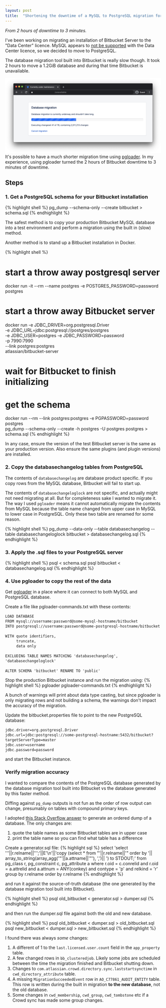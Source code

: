 ```yaml
---
layout: post
title:  "Shortening the downtime of a MySQL to PostgreSQL migration for Bitbucket"
---
```


*From 2 hours of downtime to 3 minutes.*

I've been working on migrating an installation of Bitbucket Server to the "Data
Center" licence. MySQL appears to [not be supported](https://confluence.atlassian.com/bitbucketserver/connecting-bitbucket-server-to-mysql-776640382.html)
with the Data Center licence, so we decided to move to PostgreSQL.

The database migration tool built into Bitbucket is really slow though. It took
2 hours to move a 1.2GiB database and during that time Bitbucket is unavailable.

![1 hour into a migration](/assets/images/bitbucket-migration-unavailable.png)
It's possible to have a much shorter migration time using [pgloader](https://github.com/dimitri/pgloader).
In my experience, using pgloader turned the 2 hours of Bitbucket downtime to
3 minutes of downtime.

## Steps
### 1. Get a PostgreSQL schema for your Bitbucket installation
{% highlight shell %}
pg_dump --schema-only --create bitbucket > schema.sql
{% endhighlight %}

The safest method is to copy your production Bitbucket MySQL database into a
test environment and perform a migration using the built in (slow) method.

Another method is to stand up a Bitbucket installation in Docker.

{% highlight shell %}
# start a throw away postgresql server
docker run -it --rm --name postgres -e POSTGRES_PASSWORD=password postgres

# start a throw away Bitbucket server
docker run -e JDBC_DRIVER=org.postgresql.Driver \
           -e JDBC_URL=jdbc:postgresql://postgres/postgres \
           -e JDBC_USER=postgres -e JDBC_PASSWORD=password \
           -p 7990:7990 \
           --link postgres:postgres \
           atlassian/bitbucket-server

# wait for Bitbucket to finish initializing

# get the schema
docker run --rm --link postgres:postgres -e PGPASSWORD=password postgres \
       pg_dump --schema-only --create -h postgres -U postgres postgres > schema.sql
{% endhighlight %}

In any case, ensure the version of the test Bitbucket server is the same as your
production version. Also ensure the same plugins (and plugin versions) are
installed.

### 2. Copy the databasechangelog tables from PostgreSQL
The contents of `databasechangelog` are database product specific. If you copy
rows from the MySQL database, Bitbucket will fail to start up.

The contents of `databasechangeloglock` are not specific, and actually might
not need migrating at all. But for completeness sake I wanted to migrate it.
The way I used `pgloader` means it cannot automatically migrate the contents
from MySQL because the table name changed from upper case in MySQL to lower case
in PostgreSQL. Only these two table are renamed for some reason.

{% highlight shell %}
pg_dump --data-only --table databasechangelog --table databasechangeloglock bitbucket > databasechangelog.sql
{% endhighlight %}

### 3. Apply the .sql files to your PostgreSQL server
{% highlight shell %}
psql < schema.sql
psql bitbucket < databasechangelog.sql
{% endhighlight %}

### 4. Use pgloader to copy the rest of the data
Get [pgloader](https://github.com/dimitri/pgloader) in a place where it can
connect to both MySQL and PostgreSQL database.

Create a file like pgloader-commands.txt with these contents:
```
LOAD DATABASE
FROM mysql://username:password@some-mysql-hostname/bitbucket
INTO postgresql://username:password@some-postgresql-hostname/bitbucket

WITH quote identifiers,
     truncate,
     data only

EXCLUDING TABLE NAMES MATCHING 'databasechangelog', 'databasechangeloglock'

ALTER SCHEMA 'bitbucket' RENAME TO 'public'
```

Stop the production Bitbucket instance and run the migration using:
{% highlight shell %}
pgloader pgloader-commands.txt
{% endhighlight %}

A bunch of warnings will print about data type casting, but since pgloader
is only migrating rows and not building a schema, the warnings don't impact
the accuracy of the migration.

Update the bitbucket.properties file to point to the new PostgreSQL database:
```
jdbc.driver=org.postgresql.Driver
jdbc.url=jdbc:postgresql://some-postgresql-hostname:5432/bitbucket?targetServerType=master
jdbc.user=username
jdbc.password=password
```
and start the Bitbucket instance.

### Verify migration accuracy
I wanted to compare the contents of the PostgreSQL database generated by the
database migration tool built into Bitbucket vs the database generated by this
faster method.

Diffing against `pg_dump` outputs is not fun as the order of row output can
change, presumably on tables with compound primary keys.

I adopted [this Stack Overflow answer](https://stackoverflow.com/questions/2204640/sorting-postgresql-database-dump-pg-dump/2207950#2207950)
to generate an ordered dump of a database. The only changes are:
1. quote the table names as some Bitbucket tables are in upper case
1. print the table name so you can find what table has a difference

Create a generator.sql file:
{% highlight sql %}
select
    'select '''||r.relname||''';'||E'\n'||'copy (select * from "'||r.relname||'" order by '||
    array_to_string(array_agg('"'||a.attname||'"'), ',')||
    ') to STDOUT;'
from
    pg_class r,
    pg_constraint c,
    pg_attribute a
where
    r.oid = c.conrelid
    and r.oid = a.attrelid
    and a.attnum = ANY(conkey)
    and contype = 'p'
    and relkind = 'r'
group by
    r.relname
order by
    r.relname
{% endhighlight %}

and run it against the source-of-truth database (the one generated by the
database migration tool built into Bitbucket).

{% highlight shell %}
psql old_bitbucket < generator.sql > dumper.sql
{% endhighlight %}

and then run the dumper.sql file against both the old and new database.

{% highlight shell %}
psql old_bitbucket < dumper.sql > old_bitbucket.sql
psql new_bitbucket < dumper.sql > new_bitbucket.sql
{% endhighlight %}

I found there was always *some* changes:
1. A different of 1 to the `last.licensed.user.count` field in the `app_property`
table.
1. A few changed rows in `bb_clusteredjob`. Likely some jobs are scheduled
between the time the migration finished and Bitbucket shutting down.
1. Changes to `com.atlassian.crowd.directory.sync.laststartsynctime` in
`cwd_directory_attribute` table.
1. A missing `MigrationSucceededEvent` row in `AO_C77861_AUDIT_ENTITY` table.
This row is written during the built in migration **to the new database**, not
the old database.
1. Some changes in `cwd_membership`, `cwd_group`, `cwd_tombstone` etc if a Crowd
sync has made some group changes.
